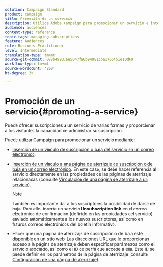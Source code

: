 ```yaml
---
solution: Campaign Standard
product: campaign
title: Promoción de un servicio
description: Utilice Adobe Campaign para promocionar un servicio e interactuar con sus clientes a través de páginas de aterrizaje, correos electrónicos o directamente en el sitio web.
audience: audiences
content-type: reference
topic-tags: managing-subscriptions
feature: Audiences
role: Business Practitioner
level: Intermediate
translation-type: tm+mt
source-git-commit: 088b49931ee5047fa6b949813ba17654b1e10d60
workflow-type: tm+mt
source-wordcount: '200'
ht-degree: 3%

---
```



# Promoción de un servicio{#promoting-a-service}

Puede ofrecer suscripciones a un servicio de varias formas y proporcionar a los visitantes la capacidad de administrar su suscripción.

Puede utilizar Campaign para promocionar un servicio mediante:

* [Inserción de un vínculo de suscripción o baja del servicio en un correo electrónico](../../designing/using/links.md#inserting-a-link).

* [Inserción de un vínculo a una página de aterrizaje de suscripción o de baja en un correo electrónico](../../designing/using/links.md). En este caso, se debe hacer referencia al servicio directamente en las propiedades de las páginas de aterrizaje relacionadas (consulte [Vinculación de una página de aterrizaje a un servicio](../../channels/using/configuring-landing-page.md#linking-a-landing-page-to-a-service)).

   >[!NOTE]
   >
   >También es importante dar a los suscriptores la posibilidad de darse de baja. Para ello, inserte un servicio <b>Unsubscription link</b> en el correo electrónico de confirmación (definido en las propiedades del servicio) enviado automáticamente a los nuevos suscriptores, así como en futuros correos electrónicos del boletín informativo.

* Hacer que una página de aterrizaje de suscripción o de baja esté disponible en un sitio web. Las direcciones URL que le proporcionan acceso a la página de aterrizaje deben especificar parámetros como el servicio asociado, así como el ID de perfil que accede a ella. Este ID se puede definir en los parámetros de la página de aterrizaje (consulte [Configuración de una página de aterrizaje](../../channels/using/configuring-landing-page.md)).
